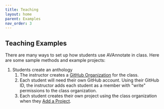 ```yaml
---
title: Teaching
layout: home
parent: Examples
nav_order: 3
---
```

## Teaching Examples
There are many ways to set up how students use AVAnnotate in class. Here are some sample methods and example projects: 

1. Students create an anthology
    1. The instructor creates a [GitHub Organization](https://docs.github.com/en/organizations/collaborating-with-groups-in-organizations/creating-a-new-organization-from-scratch) for the class. 
    2. Each student will need their own GitHub account. Using their GitHub ID, the instructor adds each student as a member with "write" permissions to the class organization.
    3. Each student creates their own project using the class organization when they [Add a Project](https://avannotate.github.io/documentation/pages/creating_projects/). 
